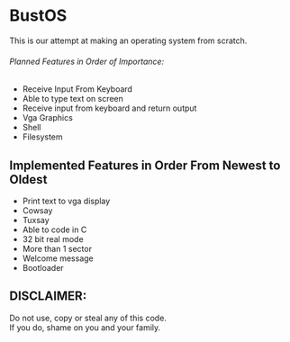 # BustOS
This is our attempt at making an operating system from scratch.
###### Planned Features in Order of Importance:
- Receive Input From Keyboard
- Able to type text on screen
- Receive input from keyboard and return output
- Vga Graphics
- Shell
- Filesystem
## Implemented Features in Order From Newest to Oldest
- Print text to vga display
- Cowsay
- Tuxsay
- Able to code in C  
- 32 bit real mode  
- More than 1 sector  
- Welcome message  
- Bootloader
## DISCLAIMER:
Do not use, copy or steal any of this code. <br>
If you do, shame on you and your family.
